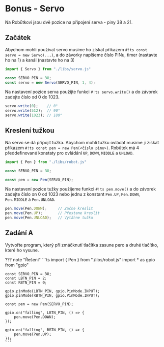 # Bonus - Servo

Na Robůtkovi jsou dvě pozice na připojení serva - piny 38 a 21.

## Začátek

Abychom mohli používat servo musíme ho získat příkazem `#!ts const servo = new Servo(...)`, a do závorky napíšeme číslo PINu, timer (nastavte ho na 1) a kanál (nastavte ho na 3)

```ts
import { Servo } from "./libs/servo.js"

const SERVO_PIN = 38;
const servo = new Servo(SERVO_PIN, 1, 4);
```

Na nastavení pozice serva použijte funkci `#!ts servo.write()` a do závorek zadejte číslo od 0 do 1023.
```ts
servo.write(0);    // 0°
servo.write(512);  // 90°
servo.write(1023); // 180°
```

## Kreslení tužkou

Na servo se dá připojit tužka. Abychom mohli tužku ovládat musíme ji získat příkazem `#!ts const pen = new Pen(<číslo pinu>)`. Robůtek má 4 předdefinované konstaty pro ovládání `UP`, `DOWN`, `MIDDLE` a `UNLOAD`.

```ts
import { Pen } from "./libs/robot.js"

const SERVO_PIN = 38;

const pen = new Pen(SERVO_PIN);
```

Na nastavení pozice tužky použijeme funkci `#!ts pen.move()` a do závorek zadejte číslo on 0 od 1023 nebo jednu z konstant `Pen.UP`, `Pen.DOWN`, `Pen.MIDDLE` a `Pen.UNLOAD`.

```ts
pen.move(Pen.DOWN);     // Začne kreslit
pen.move(Pen.UP);       // Přestane kreslit
pen.move(Pen.UNLOAD);   // Vytáhne tužku
```

## Zadání A

Vytvořte program, který při zmáčknutí tlačítka zasune pero a druhé tlačítko, které ho vysune.

??? note "Řešení"
    ```ts
    import { Pen } from "./libs/robot.js"
    import * as gpio from "gpio"

    const SERVO_PIN = 38;
    const LBTN_PIN = 2;
    const RBTN_PIN = 0;

    gpio.pinMode(LBTN_PIN, gpio.PinMode.INPUT);
    gpio.pinMode(RBTN_PIN, gpio.PinMode.INPUT);

    const pen = new Pen(SERVO_PIN);

    gpio.on("falling", LBTN_PIN, () => {
        pen.move(Pen.DOWN);
    });

    gpio.on("falling", RBTN_PIN, () => {
        pen.move(Pen.UP);
    });
    ```
